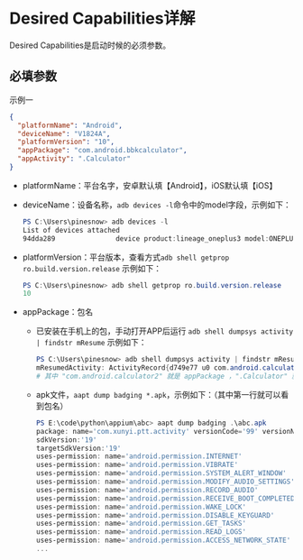 # Desired Capabilities详解

Desired Capabilities是启动时候的必须参数。

## 必填参数
示例一
```json
{
  "platformName": "Android",
  "deviceName": "V1824A",
  "platformVersion": "10",
  "appPackage": "com.android.bbkcalculator",
  "appActivity": ".Calculator"
}
```

- platformName：平台名字，安卓默认填【Android】，iOS默认填【iOS】

- deviceName：设备名称，`adb devices -l`命令中的model字段，示例如下：
    ```powershell
    PS C:\Users\pinesnow> adb devices -l
    List of devices attached
    94dda289               device product:lineage_oneplus3 model:ONEPLUS_A3010 device:OnePlus3T transport_id:1
    ```
- platformVersion：平台版本，查看方式`adb shell getprop ro.build.version.release` 示例如下：
    ```powershell
    PS C:\Users\pinesnow> adb shell getprop ro.build.version.release
    10
    ```

- appPackage：包名
  - 已安装在手机上的包，手动打开APP后运行 `adb shell dumpsys activity | findstr mResume` 示例如下：
    ```powershell
    PS C:\Users\pinesnow> adb shell dumpsys activity | findstr mResume
    mResumedActivity: ActivityRecord{d749e77 u0 com.android.calculator2/.Calculator t71}
    # 其中 "com.android.calculator2" 就是 appPackage ，".Calculator" 就是 appActivity
    ```
  - apk文件，`aapt dump badging *.apk`，示例如下：（其中第一行就可以看到包名）
    ```powershell
    PS E:\code\python\appium\abc> aapt dump badging .\abc.apk
    package: name='com.xunyi.ptt.activity' versionCode='99' versionName='1.0' platformBuildVersionName='8.0.0'
    sdkVersion:'19'
    targetSdkVersion:'19'
    uses-permission: name='android.permission.INTERNET'
    uses-permission: name='android.permission.VIBRATE'
    uses-permission: name='android.permission.SYSTEM_ALERT_WINDOW'
    uses-permission: name='android.permission.MODIFY_AUDIO_SETTINGS'
    uses-permission: name='android.permission.RECORD_AUDIO'
    uses-permission: name='android.permission.RECEIVE_BOOT_COMPLETED'
    uses-permission: name='android.permission.WAKE_LOCK'
    uses-permission: name='android.permission.DISABLE_KEYGUARD'
    uses-permission: name='android.permission.GET_TASKS'
    uses-permission: name='android.permission.READ_LOGS'
    uses-permission: name='android.permission.ACCESS_NETWORK_STATE'
    ...
    ```